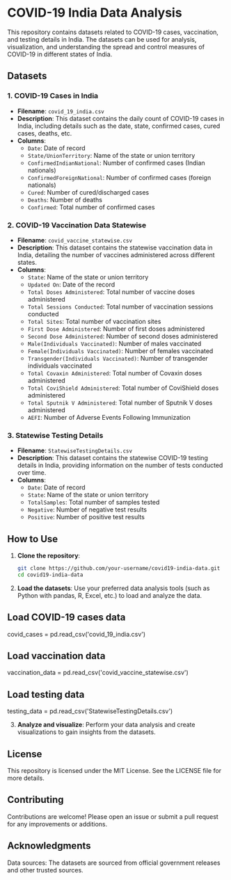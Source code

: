 # COVID-19 India Data Analysis

This repository contains datasets related to COVID-19 cases, vaccination, and testing details in India. The datasets can be used for analysis, visualization, and understanding the spread and control measures of COVID-19 in different states of India.

## Datasets

### 1. COVID-19 Cases in India
- **Filename**: `covid_19_india.csv`
- **Description**: This dataset contains the daily count of COVID-19 cases in India, including details such as the date, state, confirmed cases, cured cases, deaths, etc.
- **Columns**:
  - `Date`: Date of record
  - `State/UnionTerritory`: Name of the state or union territory
  - `ConfirmedIndianNational`: Number of confirmed cases (Indian nationals)
  - `ConfirmedForeignNational`: Number of confirmed cases (foreign nationals)
  - `Cured`: Number of cured/discharged cases
  - `Deaths`: Number of deaths
  - `Confirmed`: Total number of confirmed cases

### 2. COVID-19 Vaccination Data Statewise
- **Filename**: `covid_vaccine_statewise.csv`
- **Description**: This dataset contains the statewise vaccination data in India, detailing the number of vaccines administered across different states.
- **Columns**:
  - `State`: Name of the state or union territory
  - `Updated On`: Date of the record
  - `Total Doses Administered`: Total number of vaccine doses administered
  - `Total Sessions Conducted`: Total number of vaccination sessions conducted
  - `Total Sites`: Total number of vaccination sites
  - `First Dose Administered`: Number of first doses administered
  - `Second Dose Administered`: Number of second doses administered
  - `Male(Individuals Vaccinated)`: Number of males vaccinated
  - `Female(Individuals Vaccinated)`: Number of females vaccinated
  - `Transgender(Individuals Vaccinated)`: Number of transgender individuals vaccinated
  - `Total Covaxin Administered`: Total number of Covaxin doses administered
  - `Total CoviShield Administered`: Total number of CoviShield doses administered
  - `Total Sputnik V Administered`: Total number of Sputnik V doses administered
  - `AEFI`: Number of Adverse Events Following Immunization

### 3. Statewise Testing Details
- **Filename**: `StatewiseTestingDetails.csv`
- **Description**: This dataset contains the statewise COVID-19 testing details in India, providing information on the number of tests conducted over time.
- **Columns**:
  - `Date`: Date of record
  - `State`: Name of the state or union territory
  - `TotalSamples`: Total number of samples tested
  - `Negative`: Number of negative test results
  - `Positive`: Number of positive test results

## How to Use

1. **Clone the repository**:
   ```bash
   git clone https://github.com/your-username/covid19-india-data.git
   cd covid19-india-data

2. **Load the datasets**:
Use your preferred data analysis tools (such as Python with pandas, R, Excel, etc.) to load and analyze the data.

## Load COVID-19 cases data
covid_cases = pd.read_csv('covid_19_india.csv')

## Load vaccination data
vaccination_data = pd.read_csv('covid_vaccine_statewise.csv')

## Load testing data
testing_data = pd.read_csv('StatewiseTestingDetails.csv')

3. **Analyze and visualize**:
Perform your data analysis and create visualizations to gain insights from the datasets.

## License
This repository is licensed under the MIT License. See the LICENSE file for more details.

## Contributing
Contributions are welcome! Please open an issue or submit a pull request for any improvements or additions.

## Acknowledgments
Data sources: The datasets are sourced from official government releases and other trusted sources.

